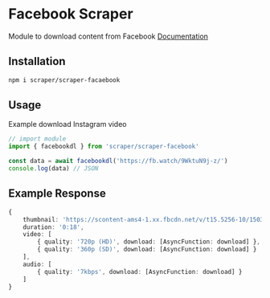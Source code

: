 # Facebook Scraper
Module to download content from Facebook
[Documentation](https://ReyEndymion.github.io/scraper/modules/_ReyEndymion_scraper_facebook.html)

## Installation
```sh
npm i scraper/scraper-facaebook
```

## Usage 
Example download Instagram video
```ts
// import module
import { facebookdl } from 'scraper/scraper-facebook'

const data = await facebookdl('https://fb.watch/9WktuN9j-z/')
console.log(data) // JSON
```

## Example Response
```ts
{
    thumbnail: 'https://scontent-ams4-1.xx.fbcdn.net/v/t15.5256-10/150364106_175310434146963_1171304898769276273_n.jpg?stp=dst-jpg_p720x720&_nc_cat=102&ccb=1-7&_nc_sid=50ce42&_nc_ohc=Bz4ZVVZUjDwQ7kNvgFF01_v&_nc_ht=scontent-ams4-1.xx&oh=00_AYD_uf7eqa64oPuf0Pm-u6O47v0Jq0LcnprHdxQeHhOOnw&oe=669E5BB8',
    duration: '0:18',
    video: [
        { quality: '720p (HD)', download: [AsyncFunction: download] },
        { quality: '360p (SD)', download: [AsyncFunction: download] }
    ],
    audio: [ 
        { quality: '7kbps', download: [AsyncFunction: download] } 
    ]
}
```